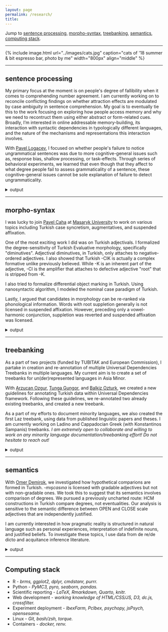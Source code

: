 ```yaml
---
layout: page
permalink: /research/
title:
---
```


Jump to [sentence processing](#sentence-processing), [morpho-syntax](#morpho-syntax), [treebanking](#treebanking), [semantics](#semantics), [computing stack](#computing-stack).

---

{% include image.html url="../images/cats.jpg" caption="cats of '18 summer & bit espresso bar, photo by me" width="800px" align="middle" %}

---

## sentence processing

My primary focus at the moment is on people's degree of fallibility when it comes to comprehending number agreement. I am currently working on to <span class="foc">reconcile conflicting findings</span> on whether attraction effects are modulated by <span class="foc">case ambiguity</span> in sentence comprehension. My goal is to eventually tie this to the work focusing on exploring how people <span class="foc">access memory</span> and why we need to <span class="foc">recontruct</span> them using either abstract or form-related cues. Broadly, I’m interested in online addressable memory-building, its interaction with syntactic dependencies in <span class="foc">typologically</span> different languages, and the nature of the mechanisms and representations this interaction involves.

With [Pavel Logacev][pavel], I focused on whether people's failure to notice ungrammatical sentences was due to more <span class="foc">cognitive-general</span> issues such as, response <span class="foc">bias</span>, <span class="foc">shallow</span> processing, or <span class="foc">task-effects</span>. Through series of behavioral experiments, we learned that even though that they affect to what degree people fail to assess grammaticality of a sentence, these cognitive-general issues cannot be sole explanation of failure to detect ungrammaticality.

<details>
<summary>output</summary>

<strong>Türk, U.</strong> (2022). <a href="http://seyhan.library.boun.edu.tr/record=b2776878~S5">Agreement Attraction in Turkish</a>. <a href="../files/ma_defense/thesis_singlespace.pdf">[localpdf]</a>. <a href="https://github.com/utkuturk/ma-thesis">[repo]</a>. <a href="../ma/">[summary]</a>. <br><br>

<strong>Türk, U.</strong>, Logacev, P. (resubmitted). <a href="https://psyarxiv.com/5rmvu/">Agreement Attraction in Turkish: The case of genitive attractors</a>. <span class="doi">Doi:</span> <a href="https://doi.org/10.31234/osf.io/5rmvu">10.31234/osf.io/5rmvu</a>. <br><br><!--[[repo]]() -->

<strong>Türk, U.</strong>, Logacev, P. (in prep). Response Bias in Turkish Agreement Attraction]. <a href="https://github.com/utkuturk/attraction_meta">[repo]</a> (_available upon a request_)

</details>

---

## morpho-syntax

I was lucky to join [Pavel Caha][caha] at [Masaryk University][mas] to work on various topics including Turkish case syncretism, augmentatives, and suspended affixation.

One of the most exciting work I did was on Turkish adjectivals. I formalized the <span class="foc">degree-sensitivity</span> of Turkish Evaluative morphology, specifically "diminutives". Adjectival diminutives, in Turkish, only attaches to negative-ordered adjectives. I also showed that Turkish -CIK is actually a complex formative unlike previously believed. While -K is an inherent part of the adjective, -CI is the amplifier that attaches to <span class="foc">defective adjective "root"</span> that is stripped from -K.

I also tried to formalize <span class="foc">differential object marking</span> in Turkish. Using nanosyntactic algorithm, I modeled the nominal case paradigm of Turkish.

Lastly, I argued that candidates in morphology can be <span class="foc">re-ranked via phonological</span> information. Words with root suppletion generally is not licensed in suspended affixation. However, preceding only a vowel-harmonic conjunction, suppletion was reverted and suspended affixation was licensed.

<details>
<summary>output</summary>

<strong>Türk, U.</strong>, Caha, P. (2021). <a href="https://journals.linguisticsociety.org/proceedings/index.php/tu/article/view/5051">Nanosyntactic Analysis of Turkish Case System.</a> In S. Gundogdu, S. Taghipour, & A. Peters (eds.), Proceedings of the 6th Workshop on Turkic and languages in contact with Turkic, LSA, <span class="doi">Doi:</span> <a href="https://doi.org/10.3765/ptu.v6i1.5051">10.3765/ptu.v6i1.5051</a>.<br><br>
<strong>Türk, U.</strong> (2020). <a href="https://journals.linguisticsociety.org/proceedings/index.php/tu/article/view/4771">Tackling the Augmentative Puzzle in Turkish.</a> In B. Palaz & L. Stromdahl (eds.), Proceedings of the 5th Workshop on Turkic and languages in contact with Turkic, LSA, <span class="doi">Doi:</span> <a href="https://doi.org/10.3765/ptu.v5i1.4771">10.3765/ptu.v5i1.4771</a>.

</details>

---

## treebanking

As a part of two projects (funded by TUBITAK and European Commission), I partake in creation and re-annotation of multiple <span class="foc">Universal Dependencies</span> Treebanks in multiple languages. My current aim is to create a set of treebanks for <span class="foc">un(der)represented</span> languages in Asia Minor.

With [Arzucan Ozgur][ao], [Tunga Gungor][tg], and [Balkiz Ozturk][bo], we created a new guidelines for <span class="foc">annotating</span> Turkish data within Universal Dependencies framework. Following these guidelines, we re-annotated two already existing treebanks, and created a new treebank.

As a part of my efforts to document minority languages, we also created the first <span class="foc">Laz</span> treebank, using data from published linguistic papers and theses. I am currently working on <span class="foc">Ladino</span> and <span class="foc">Cappadocian Greek</span> (with Konstantinos Sampanis) treebanks. _I am extremely open to collaborate and willing to work on any minority language documentation/treebanking effort! Do not hesitate to reach out!_ 

<details>
<summary>output</summary>

<strong>Türk, U.</strong>, Atmaca, F., Özateş, Ş.B. et al. (2022). <a href="https://link.springer.com/article/10.1007/s10579-021-09558-0">Resources for Turkish dependency parsing: introducing the BOUN Treebank and the BoAT annotation tool.</a> Language Resources & Evaluation 56, 259–307. <span class="doi">Doi:</span> <a href="https://doi.org/10.1007/s10579-021-09558-0">10.1007/s10579-021-09558-0</a>. <a href="https://tabilab.cmpe.boun.edu.tr/BOUN-PARS/resources.html">[resources]</a><br><br>

<strong>Türk, U.</strong>, Bayar, K., Özercan, A. D., Öztürk, G. Y., Özateş, S. B. (2019). <a href="https://aclanthology.org/2020.udw-1.21.pdf">First Steps towards Universal Dependencies for Laz.</a> In M. de Marneffe, M. de Lhoneux, J. Nivre & S. Schuster (eds.), Proceedings of the Fourth Workshop on Universal Dependencies (UDW 2020), 189-194, <span class="doi">Acl Anthology:</span> <a href="https://aclanthology.org/2020.udw-1.21">2020.udw-1.21</a>.<br><br>

<strong>Türk, U.</strong>, Atmaca, F., Özateş, S. B., Bedir, S. T., Köksal, A., Öztürk B., Güngör, T., Özgür, A. (2019). <a href="https://aclanthology.org/W19-4019.pdf">Turkish Treebanking: Unifying and Constructing Efforts.</a> In A. Friedrich, D. Zeyrek & J. Hoek (eds.), Proceedings of the 13th Linguistic Annotation Workshop, 166-177, <span class="doi">Acl Anthology:</span> <a href="https://aclanthology.org/W19-4019">W19-4019</a>.<br><br>

<strong>Türk, U.</strong>, Atmaca, F., Özateş, S. B., Bedir, S. T., Köksal, A., Öztürk B., Güngör, T., Özgür, A. (2019). <a href="https://aclanthology.org/W19-8013.pdf">Improving the Annotations in the Turkish Universal Dependency Treebank.</a> In A. Rademaker & F. Tyers (eds.), Proceedings of the Third Workshop on Universal Dependencies (UDW, SyntaxFest 2019), 108-117, <span class="doi">Acl Anthology:</span> <a href="https://aclanthology.org/W19-8013">W19-8013</a>.


</details>

---

## semantics 

With [Omer Demirok][od], we investigated how <span class="foc">hypothetical comparions</span> are formed in Turkish. _-mışcasına_ is licensed with <span class="foc">gradable</span> adjectives but not with non-gradable ones. We took this to suggest that its semantics involves comparison of degrees. We pursued a previously uncharted route: HCM constructions in Turkish <span class="foc">compare degrees</span>, not eventualities. Our analysis is sensitive to the semantic difference between OPEN and CLOSE scale adjectives that are independently justified.

I am currently interested in how <span class="foc">pragmatic reality</span> is structured in natural language such as personal experiences, interpretation of indefinite nouns, and justified beliefs. To investigate these topics, I use data from de re/de dicto and acquitance inference literature.

<details>
<summary>output</summary>


<strong>Türk, U.</strong>, Demirok, Ö. (2021). <a href="https://journals.linguisticsociety.org/proceedings/index.php/tu/article/view/5054">Hypothetical Comparison in Turkish.</a> In S. Gundogdu, S. Taghipour, & A. Peters (eds.), Proceedings of the 6th Workshop on Turkic and languages in contact with Turkic, LSA, <span class="doi">Doi:</span>  <a href="https://doi.org/10.3765/ptu.v6i1.5054">10.3765/ptu.v6i1.5054</a>.

</details>

---

## Computing stack

- R - _brms, ggplot2, dplyr, cmdstanr, purrr._
- Python - _PyMC3, pyro, seaborn, pandas._
- Scientific reporting - _LaTeX, Rmarkdown, Quarto, knitr._
- Web development - _working knowledge of HTML/CSS/JS, D3, dc.js, crossfilter._
- Experiment deployment - _IbexFarm, PcIbex, psychopy, jsPsych, opensesame._
- Linux - _Git, bash/zsh, torque._
- Containers - _docker, renv._

[pavel]: https://plogacev.github.io
[caha]: https://www.muni.cz/en/people/53172-pavel-caha/cv
[mas]: https://www.muni.cz/en
[bo]: https://linguistics.boun.edu.tr/balkiz-ozturk-basaran
[ao]: https://www.cmpe.boun.edu.tr/~ozgur/
[tg]: https://www.cmpe.boun.edu.tr/~gungort/
[ks]: https://boun.academia.edu/KonstantinosSampanis
[od]: https://omerdemirok.com/

<!-- ##  Publications

{% assign thumbnail="right" %}

{% for pub in site.data.cv.publications %} -->
<!-- {% if pub.image %}
{% include image.html url=pub.image caption="" height="80px" align=thumbnail %}
{% endif %} -->
<!-- {{pub.author}}<br />
**{{pub.title}}**<br />
*{{pub.journal}}*
{% if pub.note %} *({{pub.note}})*
{% endif %} *{{pub.year}}*  [[web]({% if pub.internal %}{{pub.url | prepend: site.baseurl}}{% else %}{{pub.url}}{% endif %})] {% if pub.doi %}[[doi]({{pub.doi}})]{% endif %} {% if pub.psyarxiv %}[[arxiv]({{pub.psyarxiv}})]{% endif %}

{% endfor %}


## Peer Reviewed Proceedings

{% for pub in site.data.cv.proceedings %} -->
<!-- {% if pub.image %}
{% include image.html url=pub.image caption="" height="80px" align=thumbnail %}
{% endif %} -->
<!-- {{pub.author}}<br />
**{{pub.title}}**<br />
*{{pub.journal}}*
{% if pub.note %} *({{pub.note}})*
{% endif %} *{{pub.year}}*  [[web]({% if pub.internal %}{{pub.url | prepend: site.baseurl}}{% else %}{{pub.url}}{% endif %})] {% if pub.doi %}[[doi]({{pub.doi}})]{% endif %}

{% endfor %}

-----


## Talks


{% for talk in site.data.cv.conferences %} -->
<!-- {% if pub.image %}
{% include image.html url=pub.image caption="" height="80px" align=thumbnail %}
{% endif %} -->
<!-- {{talk.author}}<br />
**{{talk.title}}**<br />
*{{talk.conf}}*
{% if talk.note %} *({{talk.note}})*
{% endif %} *{{talk.year}}*  {% if talk.abs %}[[abstract]({{talk.abs}})]{% endif %} {% if talk.ho %}| [[handout]({{talk.ho}})]{% endif %} {% if talk.slide %}| [[slides]({{talk.slide}})]{% endif %} {% if talk.poster %}| [[poster]({{talk.poster}})]{% endif %}

{% endfor %} -->

<!-- -----

## Professional service

- Conference reviews{% for review in site.data.cv.reviews.conference %}
    - {{review.title}} {% for y in review.years %} [{% if y.url %}[{{y.year}}]({{y.url}}){% else %}{{y.year}}{% endif %}] {% endfor %}<br />{% endfor %}

- Journal reviews{% for review in site.data.cv.reviews.journal %}
    - {{review.title}} {% for y in review.years %} [{% if review.url %}[{{y.year}}]({{review.url}}){% else %}{{y.year}}{% endif %}] {% endfor %}<br />{% endfor %} -->
